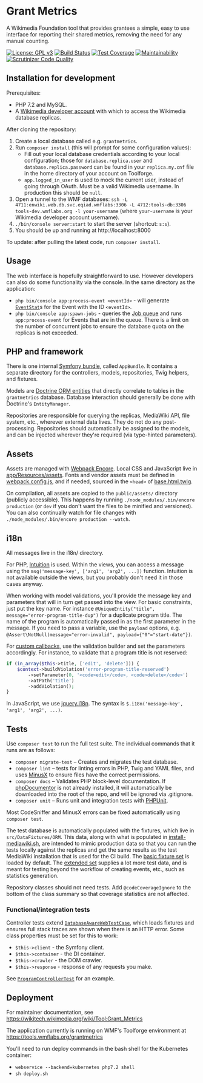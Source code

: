 Grant Metrics
=============

A Wikimedia Foundation tool that provides grantees a simple, easy to use interface for reporting their shared metrics, removing the need for any manual counting.

[![License: GPL v3](https://img.shields.io/badge/License-GPL%20v3-blue.svg)](https://www.gnu.org/licenses/gpl-3.0)
[![Build Status](https://travis-ci.org/wikimedia/grantmetrics.svg?branch=master)](https://travis-ci.org/wikimedia/grantmetrics)
[![Test Coverage](https://api.codeclimate.com/v1/badges/53b3ddf0ce654055f8cd/test_coverage)](https://codeclimate.com/github/wikimedia/grantmetrics/test_coverage)
[![Maintainability](https://api.codeclimate.com/v1/badges/53b3ddf0ce654055f8cd/maintainability)](https://codeclimate.com/github/wikimedia/grantmetrics/maintainability)
[![Scrutinizer Code Quality](https://scrutinizer-ci.com/g/wikimedia/grantmetrics/badges/quality-score.png?b=master)](https://scrutinizer-ci.com/g/wikimedia/grantmetrics/?branch=master)

## Installation for development

Prerequisites:

* PHP 7.2 and MySQL.
* A [Wikimedia developer account](https://wikitech.wikimedia.org/wiki/Help:Create_a_Wikimedia_developer_account) with which to access the Wikimedia database replicas.

After cloning the repository:

1. Create a local database called e.g. `grantmetrics`.
2. Run `composer install` (this will prompt for some configuration values):
   * Fill out your local database credentials according to your local configuration;
     those for `database.replica.user` and `database.replica.password` can be found in
     your `replica.my.cnf` file in the home directory of your account on Toolforge.
   * `app.logged_in_user` is used to mock the current user, instead of going through OAuth. Must be a valid Wikimedia username. In production this should be `null`.
3. Open a tunnel to the WMF databases: `ssh -L 4711:enwiki.web.db.svc.eqiad.wmflabs:3306 -L 4712:tools-db:3306 tools-dev.wmflabs.org -l your-username`
  (where `your-username` is your Wikimedia developer account username).
4. `./bin/console server:start` to start the server (shortcut: `s:s`).
5. You should be up and running at http://localhost:8000

To update: after pulling the latest code, run `composer install`.

## Usage

The web interface is hopefully straightforward to use. However developers can also do some functionality via the console. In the same directory as the application:

* `php bin/console app:process-event <eventId>` - will generate [`EventStat`](https://github.com/wikimedia/grantmetrics/blob/master/src/AppBundle/Model/EventStat.php)s for the Event with the ID `<eventId>`.
* `php bin/console app:spawn-jobs` - queries the [Job queue](https://github.com/wikimedia/grantmetrics/blob/master/src/AppBundle/Model/Job.php) and runs `app:process-event` for Events that are in the queue. There is a limit on the number of concurrent jobs to ensure the database quota on the replicas is not exceeded.

## PHP and framework

There is one internal [Symfony bundle](https://symfony.com/doc/current/bundles.html), called `AppBundle`. It contains a separate directory for the controllers, models, repositories, Twig helpers, and fixtures.

Models are [Doctrine ORM entities](http://docs.doctrine-project.org/projects/doctrine-orm/en/latest/reference/working-with-objects.html) that directly correlate to tables in the `grantmetrics` database. Database interaction should generally be done with Doctrine's `EntityManager`.

Repositories are responsible for querying the replicas, MediaWiki API, file system, etc., wherever external data lives.
They do not do any post-processing.
Repositories should automatically be assigned to the models, and can be injected wherever they're required (via type-hinted parameters).

## Assets

Assets are managed with [Webpack Encore](https://github.com/symfony/webpack-encore).
Local CSS and JavaScript live in [app/Resources/assets](https://github.com/wikimedia/grantmetrics/tree/master/app/Resources/assets).
Fonts and vendor assets must be defined in [webpack.config.js](https://github.com/wikimedia/grantmetrics/blob/master/webpack.config.js),
and if needed, sourced in the `<head>` of [base.html.twig](https://github.com/wikimedia/grantmetrics/blob/master/app/Resources/views/base.html.twig).

On compilation, all assets are copied to the `public/assets/` directory (publicly accessible).
This happens by running `./node_modules/.bin/encore production` (or `dev` if you don't want the files to be minified and versioned).
You can also continually watch for file changes with `./node_modules/.bin/encore production --watch`.

## i18n

All messages live in the i18n/ directory.

For PHP, [Intuition](https://packagist.org/packages/krinkle/intuition) is used. Within the views, you can access a message using the `msg('message-key', ['arg1', 'arg2', ...])` function. Intuition is not available outside the views, but you probably don't need it in those cases anyway.

When working with model validations, you'll provide the message key and parameters that will in turn get passed into the view. For basic constraints, just put the key name. For instance `@UniqueEntity("title", message="error-program-title-dup")` for a duplicate program title. The name of the program is automatically passed in as the first parameter in the message. If you need to pass a variable, use the `payload` options, e.g. `@Assert\NotNull(message="error-invalid", payload={"0"="start-date"})`.

For [custom callbacks](https://symfony.com/doc/current/reference/constraints/Callback.html), use the validation builder and set the parameters accordingly. For instance, to validate that a program title is not reserved:

```php
if (in_array($this->title, ['edit', 'delete'])) {
    $context->buildViolation('error-program-title-reserved')
        ->setParameter(0, '<code>edit</code>, <code>delete</code>')
        ->atPath('title')
        ->addViolation();
}
```

In JavaScript, we use [jquery.i18n](https://github.com/wikimedia/jquery.i18n). The syntax is `$.i18n('message-key', 'arg1', 'arg2', ...)`.

## Tests

Use `composer test` to run the full test suite. The individual commands that it runs are as follows:

* `composer migrate-test` – Creates and migrates the test database.
* `composer lint` – tests for linting errors in PHP, Twig and YAML files, and uses [MinusX](https://www.mediawiki.org/wiki/MinusX) to ensure files have the correct permissions.
* `composer docs` – Validates PHP block-level documentation. If [phpDocumentor](https://www.phpdoc.org/) is not already installed, it will automatically be downloaded into the root of the repo, and will be ignored via .gitignore.
* `composer unit` – Runs unit and integration tests with [PHPUnit](https://phpunit.de/).

Most CodeSniffer and MinusX errors can be fixed automatically using `composer test`.

The test database is automatically populated with the fixtures, which live in `src/DataFixtures/ORM`. This data, along with what is populated in [install-mediawiki.sh](https://github.com/wikimedia/grantmetrics/blob/master/build/ci/install-mediawiki.sh), are intended to mimic production data so that you can run the tests locally against the replicas and get the same results as the test MediaWiki installation that is used for the CI build. The [basic fixture set](https://github.com/wikimedia/grantmetrics/blob/master/src/AppBundle/DataFixtures/ORM/basic.yml) is loaded by default. The [extended set](https://github.com/wikimedia/grantmetrics/blob/master/src/AppBundle/DataFixtures/ORM/extended.yml) supplies a lot more test data, and is meant for testing beyond the workflow of creating events, etc., such as statistics generation.

Repository classes should not need tests. Add `@codeCoverageIgnore` to the bottom of the class summary so that coverage statistics are not affected.

### Functional/integration tests

Controller tests extend [`DatabaseAwareWebTestCase`](https://github.com/wikimedia/grantmetrics/blob/master/tests/AppBundle/Controller/DatabaseAwareWebTestCase.php), which loads fixtures and ensures full stack traces are shown when there is an HTTP error. Some class properties must be set for this to work:

* `$this->client` - the Symfony client.
* `$this->container` - the DI container.
* `$this->crawler` - the DOM crawler.
* `$this->response` - response of any requests you make.

See [`ProgramControllerTest`](https://github.com/wikimedia/grantmetrics/blob/master/tests/AppBundle/Controller/ProgramControllerTest.php) for an example.

## Deployment

For maintainer documentation, see https://wikitech.wikimedia.org/wiki/Tool:Grant_Metrics

The application currently is running on WMF's Toolforge environment at https://tools.wmflabs.org/grantmetrics

You'll need to run deploy commands in the bash shell for the Kubernetes container:

* `webservice --backend=kubernetes php7.2 shell`
* `sh deploy.sh`
